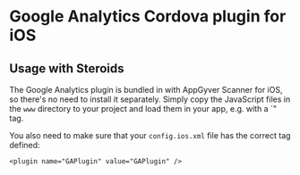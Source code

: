 # Google Analytics Cordova plugin for iOS

## Usage with Steroids

The Google Analytics plugin is bundled in with AppGyver Scanner for iOS, so there's no need to install it separately. Simply copy the JavaScript files in the `www` directory to your project and load them in your app, e.g. with a `<script src="/plugins/GAPlugin.js"></script>" tag.

You also need to make sure that your `config.ios.xml` file has the correct tag defined:

    <plugin name="GAPlugin" value="GAPlugin" />
